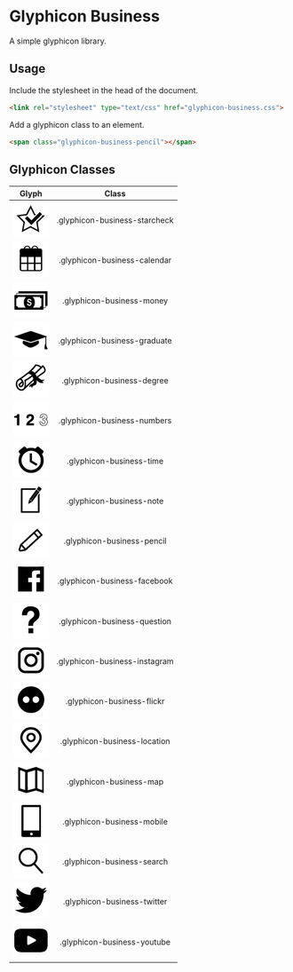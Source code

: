
# Glyphicon Business
A simple glyphicon library.

## Usage
Include the stylesheet in the head of the document.
```html
<link rel="stylesheet" type="text/css" href="glyphicon-business.css">
```
Add a glyphicon class to an element.
```html
<span class="glyphicon-business-pencil"></span>
```

## Glyphicon Classes
| Glyph | Class |
| ------------- |:-------------:|
| ![glyphicon-business-starcheck](https://github.com/bamberjp/Glyphicon-Business/blob/master/image/glyphicon-business-starcheck.png "glyphicon-business-starcheck") | .glyphicon-business-starcheck |
| ![glyphicon-business-calendar](https://github.com/bamberjp/Glyphicon-Business/blob/master/image/glyphicon-business-calendar.png "glyphicon-business-calendar") | .glyphicon-business-calendar |
| ![glyphicon-business-money](https://github.com/bamberjp/Glyphicon-Business/blob/master/image/glyphicon-business-money.png "glyphicon-business-money") | .glyphicon-business-money |
| ![glyphicon-business-graduate](https://github.com/bamberjp/Glyphicon-Business/blob/master/image/glyphicon-business-graduate.png "glyphicon-business-graduate") | .glyphicon-business-graduate |
| ![glyphicon-business-degree](https://github.com/bamberjp/Glyphicon-Business/blob/master/image/glyphicon-business-degree.png "glyphicon-business-degree") | .glyphicon-business-degree |
| ![glyphicon-business-numbers](https://github.com/bamberjp/Glyphicon-Business/blob/master/image/glyphicon-business-numbers.png "glyphicon-business-numbers") | .glyphicon-business-numbers |
| ![glyphicon-business-time](https://github.com/bamberjp/Glyphicon-Business/blob/master/image/glyphicon-business-time.png "glyphicon-business-time") | .glyphicon-business-time |
| ![glyphicon-business-note](https://github.com/bamberjp/Glyphicon-Business/blob/master/image/glyphicon-business-note.png "glyphicon-business-note") | .glyphicon-business-note |
| ![glyphicon-business-pencil](https://github.com/bamberjp/Glyphicon-Business/blob/master/image/glyphicon-business-pencil.png "glyphicon-business-pencil") | .glyphicon-business-pencil |
| ![glyphicon-business-facebook](https://github.com/bamberjp/Glyphicon-Business/blob/master/image/glyphicon-business-facebook.png "glyphicon-business-facebook") | .glyphicon-business-facebook |
| ![glyphicon-business-question](https://github.com/bamberjp/Glyphicon-Business/blob/master/image/glyphicon-business-question.png "glyphicon-business-question") | .glyphicon-business-question |
| ![glyphicon-business-instagram](https://github.com/bamberjp/Glyphicon-Business/blob/master/image/glyphicon-business-instagram.png "glyphicon-business-instagram") | .glyphicon-business-instagram |
| ![glyphicon-business-flickr](https://github.com/bamberjp/Glyphicon-Business/blob/master/image/glyphicon-business-flickr.png "glyphicon-business-flickr") | .glyphicon-business-flickr |
| ![glyphicon-business-location](https://github.com/bamberjp/Glyphicon-Business/blob/master/image/glyphicon-business-location.png "glyphicon-business-location") | .glyphicon-business-location |
| ![glyphicon-business-map](https://github.com/bamberjp/Glyphicon-Business/blob/master/image/glyphicon-business-map.png "glyphicon-business-map") | .glyphicon-business-map |
| ![glyphicon-business-mobile](https://github.com/bamberjp/Glyphicon-Business/blob/master/image/glyphicon-business-mobile.png "glyphicon-business-mobile") | .glyphicon-business-mobile |
| ![glyphicon-business-search](https://github.com/bamberjp/Glyphicon-Business/blob/master/image/glyphicon-business-search.png "glyphicon-business-search") | .glyphicon-business-search |
| ![glyphicon-business-twitter](https://github.com/bamberjp/Glyphicon-Business/blob/master/image/glyphicon-business-twitter.png "glyphicon-business-twitter") | .glyphicon-business-twitter |
| ![glyphicon-business-youtube](https://github.com/bamberjp/Glyphicon-Business/blob/master/image/glyphicon-business-youtube.png "glyphicon-business-youtube") | .glyphicon-business-youtube |
